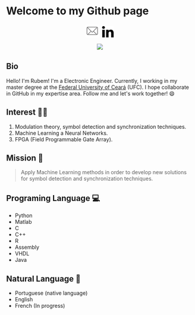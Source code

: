 <!--
**Tapyu/Tapyu** is a ✨ _special_ ✨ repository because its `README.md` (this file) appears on your GitHub profile.

Here are some ideas to get you started:

- 🔭 I’m currently working on ...
- 🌱 I’m currently learning ...
- 👯 I’m looking to collaborate on ...
- 🤔 I’m looking for help with ...
- 💬 Ask me about ...
- 📫 How to reach me: ...
- 😄 Pronouns: ...
- ⚡ Fun fact: ...

That is what I'm using to make the this Markdown:

- Shelds.io: https://github.com/badges/shields
- Academicons: https://github.com/jpswalsh/academicons

-->

<link rel="stylesheet" href=".\academicons-1.8.6\css\academicons.min.css"/>

<h1>Welcome to my Github page</h1>

<p align='center'>
<a href="rubem.engenharia@gmail.com" target="_blank"><img height="35" src=".\figs\email_PNG7.png"></a>
<a href="http://lattes.cnpq.br/0717252455115225"><i class="ai ai-lattes ai-3x"></i></a>
<a href="https://scholar.google.com.br/citations?user=Kj6Gzs4AAAAJ&hl=pt-BR&oi=sra"><i class="ai ai-google-scholar-square ai-3x"></i></a>
<a href="https://www.linkedin.com/in/rubem-pacelli/"><img style="margin-left:5px; margin-right: -7px" height="30" src=".\figs\linkedin.svg"></a>&nbsp;&nbsp;
<a href="https://orcid.org/0000-0001-5933-8565"> <i class="ai ai-orcid ai-3x"></i></a>
<a href="https://orcid.org/0000-0001-5933-8565"> <i class="ai ai-cv ai-3x"></i></a>
</p>

<p align='center'>
<img src="https://img.shields.io/github/followers/Tapyu?style=social"></a>
</p>

## Bio
Hello! I'm Rubem! I'm a Electronic Engineer. Currently, I working in my master degree at the [Federal University of Ceará](http://www.ufc.br/) (UFC). I hope collaborate in GitHub in my expertise area. Follow me and let's work together! 😄

## Interest 👨‍💻
1. Modulation theory, symbol detection and synchronization techniques. 
1. Machine Learning a Neural Networks.
1. FPGA (Field Programmable Gate Array).

## Mission 🦾
> Apply Machine Learning methods in order to develop new solutions for symbol detection and synchronization techniques.

## Programing Language 💻
- Python
- Matlab
- C
- C++
- R
- Assembly
- VHDL
- Java

## Natural Language 👅
- Portuguese (native language)
- English
- French (In progress)